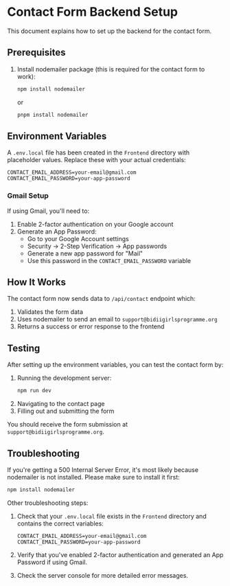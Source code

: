 # Contact Form Backend Setup

This document explains how to set up the backend for the contact form.

## Prerequisites

1. Install nodemailer package (this is required for the contact form to work):
   ```bash
   npm install nodemailer
   ```
   or
   ```bash
   pnpm install nodemailer
   ```

## Environment Variables

A `.env.local` file has been created in the `Frontend` directory with placeholder values. Replace these with your actual credentials:

```env
CONTACT_EMAIL_ADDRESS=your-email@gmail.com
CONTACT_EMAIL_PASSWORD=your-app-password
```

### Gmail Setup

If using Gmail, you'll need to:

1. Enable 2-factor authentication on your Google account
2. Generate an App Password:
   - Go to your Google Account settings
   - Security → 2-Step Verification → App passwords
   - Generate a new app password for "Mail"
   - Use this password in the `CONTACT_EMAIL_PASSWORD` variable

## How It Works

The contact form now sends data to `/api/contact` endpoint which:

1. Validates the form data
2. Uses nodemailer to send an email to `support@bidiigirlsprogramme.org`
3. Returns a success or error response to the frontend

## Testing

After setting up the environment variables, you can test the contact form by:

1. Running the development server:
   ```bash
   npm run dev
   ```
2. Navigating to the contact page
3. Filling out and submitting the form

You should receive the form submission at `support@bidiigirlsprogramme.org`.

## Troubleshooting

If you're getting a 500 Internal Server Error, it's most likely because nodemailer is not installed. Please make sure to install it first:

```bash
npm install nodemailer
```

Other troubleshooting steps:

1. Check that your `.env.local` file exists in the `Frontend` directory and contains the correct variables:

   ```env
   CONTACT_EMAIL_ADDRESS=your-email@gmail.com
   CONTACT_EMAIL_PASSWORD=your-app-password
   ```

2. Verify that you've enabled 2-factor authentication and generated an App Password if using Gmail.

3. Check the server console for more detailed error messages.
